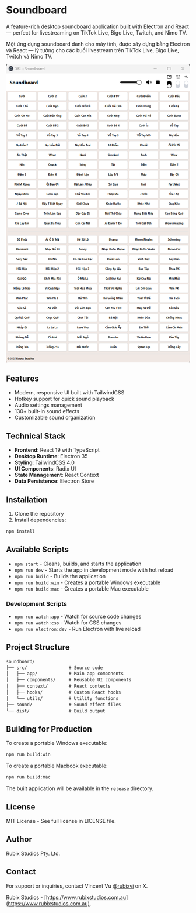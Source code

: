 # Soundboard

A feature-rich desktop soundboard application built with Electron and React — perfect for livestreaming on TikTok Live, Bigo Live, Twitch, and Nimo TV.

Một ứng dụng soundboard dành cho máy tính, được xây dựng bằng Electron và React — lý tưởng cho các buổi livestream trên TikTok Live, Bigo Live, Twitch và Nimo TV.

![Soundboard Interface](screenshot/main-interface.png)

## Features

- Modern, responsive UI built with TailwindCSS
- Hotkey support for quick sound playback
- Audio settings management
- 130+ built-in sound effects
- Customizable sound organization

## Technical Stack

- **Frontend**: React 19 with TypeScript
- **Desktop Runtime**: Electron 35
- **Styling**: TailwindCSS 4.0
- **UI Components**: Radix UI
- **State Management**: React Context
- **Data Persistence**: Electron Store

## Installation

1. Clone the repository
2. Install dependencies:

```bash
npm install
```

## Available Scripts

- `npm start` - Cleans, builds, and starts the application
- `npm run dev` - Starts the app in development mode with hot reload
- `npm run build` - Builds the application
- `npm run build:win` - Creates a portable Windows executable
- `npm run build:mac` - Creates a portable Mac executable

### Development Scripts

- `npm run watch:app` - Watch for source code changes
- `npm run watch:css` - Watch for CSS changes
- `npm run electron:dev` - Run Electron with live reload

## Project Structure

```txt
soundboard/
├── src/                # Source code
│   ├── app/            # Main app components
│   ├── components/     # Reusable UI components
│   ├── context/        # React contexts
│   ├── hooks/          # Custom React hooks
│   └── utils/          # Utility functions
├── sound/              # Sound effect files
└── dist/               # Build output
```

## Building for Production

To create a portable Windows executable:

```bash
npm run build:win
```

To create a portable Macbook executable:

```bash
npm run build:mac
```

The built application will be available in the `release` directory.

## License

MIT License - See full license in LICENSE file.

## Author

Rubix Studios Pty. Ltd.

## Contact

For support or inquiries, contact Vincent Vu [@rubixvi](https://x.com/rubixvi) on X.

Rubix Studios - [https://www.rubixstudios.com.au](https://www.rubixstudios.com.au).
